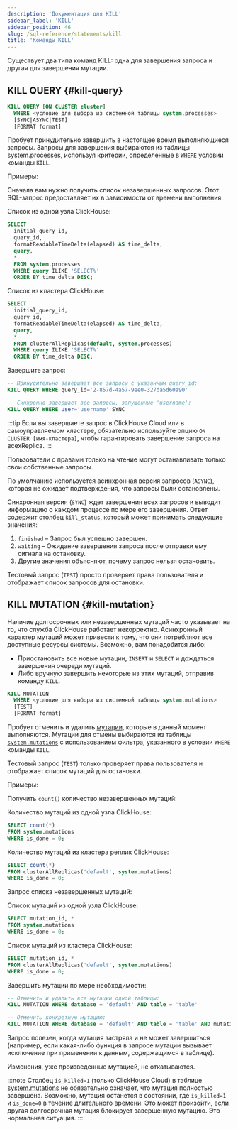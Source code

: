 ```yaml
---
description: 'Документация для KILL'
sidebar_label: 'KILL'
sidebar_position: 46
slug: /sql-reference/statements/kill
title: 'Команды KILL'
---
```


Существует два типа команд KILL: одна для завершения запроса и другая для завершения мутации.

## KILL QUERY {#kill-query}

```sql
KILL QUERY [ON CLUSTER cluster]
  WHERE <условие для выбора из системной таблицы system.processes>
  [SYNC|ASYNC|TEST]
  [FORMAT format]
```

Пробует принудительно завершить в настоящее время выполняющиеся запросы. Запросы для завершения выбираются из таблицы system.processes, используя критерии, определенные в `WHERE` условии команды `KILL`.

Примеры:

Сначала вам нужно получить список незавершенных запросов. Этот SQL-запрос предоставляет их в зависимости от времени выполнения:

Список из одной узла ClickHouse:
```sql
SELECT
  initial_query_id,
  query_id,
  formatReadableTimeDelta(elapsed) AS time_delta,
  query,
  *
  FROM system.processes
  WHERE query ILIKE 'SELECT%'
  ORDER BY time_delta DESC;
```

Список из кластера ClickHouse:
```sql
SELECT
  initial_query_id,
  query_id,
  formatReadableTimeDelta(elapsed) AS time_delta,
  query,
  *
  FROM clusterAllReplicas(default, system.processes)
  WHERE query ILIKE 'SELECT%'
  ORDER BY time_delta DESC;
```

Завершите запрос:
```sql
-- Принудительно завершает все запросы с указанным query_id:
KILL QUERY WHERE query_id='2-857d-4a57-9ee0-327da5d60a90'

-- Синхронно завершает все запросы, запущенные 'username':
KILL QUERY WHERE user='username' SYNC
```

:::tip 
Если вы завершаете запрос в ClickHouse Cloud или в самоуправляемом кластере, обязательно используйте опцию ```ON CLUSTER [имя-кластера]```, чтобы гарантировать завершение запроса на всехReplica.
:::

Пользователи с правами только на чтение могут останавливать только свои собственные запросы.

По умолчанию используется асинхронная версия запросов (`ASYNC`), которая не ожидает подтверждения, что запросы были остановлены.

Синхронная версия (`SYNC`) ждет завершения всех запросов и выводит информацию о каждом процессе по мере его завершения. Ответ содержит столбец `kill_status`, который может принимать следующие значения:

1.  `finished` – Запрос был успешно завершен.
2.  `waiting` – Ожидание завершения запроса после отправки ему сигнала на остановку.
3.  Другие значения объясняют, почему запрос нельзя остановить.

Тестовый запрос (`TEST`) просто проверяет права пользователя и отображает список запросов для остановки.

## KILL MUTATION {#kill-mutation}

Наличие долгосрочных или незавершенных мутаций часто указывает на то, что служба ClickHouse работает некорректно. Асинхронный характер мутаций может привести к тому, что они потребляют все доступные ресурсы системы. Возможно, вам понадобится либо: 

- Приостановить все новые мутации, `INSERT` и `SELECT` и дождаться завершения очереди мутаций.
- Либо вручную завершить некоторые из этих мутаций, отправив команду `KILL`.

```sql
KILL MUTATION
  WHERE <условие для выбора из системной таблицы system.mutations>
  [TEST]
  [FORMAT format]
```

Пробует отменить и удалить [мутации](/sql-reference/statements/alter#mutations), которые в данный момент выполняются. Мутации для отмены выбираются из таблицы [`system.mutations`](/operations/system-tables/mutations) с использованием фильтра, указанного в условии `WHERE` команды `KILL`.

Тестовый запрос (`TEST`) только проверяет права пользователя и отображает список мутаций для остановки.

Примеры:

Получить `count()` количество незавершенных мутаций:

Количество мутаций из одной узла ClickHouse:
```sql
SELECT count(*)
FROM system.mutations
WHERE is_done = 0;
```

Количество мутаций из кластера реплик ClickHouse:
```sql
SELECT count(*)
FROM clusterAllReplicas('default', system.mutations)
WHERE is_done = 0;
```

Запрос списка незавершенных мутаций:

Список мутаций из одной узла ClickHouse:
```sql
SELECT mutation_id, *
FROM system.mutations
WHERE is_done = 0;
```

Список мутаций из кластера ClickHouse:
```sql
SELECT mutation_id, *
FROM clusterAllReplicas('default', system.mutations)
WHERE is_done = 0;
```

Завершить мутации по мере необходимости:
```sql
-- Отменить и удалить все мутации одной таблицы:
KILL MUTATION WHERE database = 'default' AND table = 'table'

-- Отменить конкретную мутацию:
KILL MUTATION WHERE database = 'default' AND table = 'table' AND mutation_id = 'mutation_3.txt'
```

Запрос полезен, когда мутация застряла и не может завершиться (например, если какая-либо функция в запросе мутации вызывает исключение при применении к данным, содержащимся в таблице).

Изменения, уже произведенные мутацией, не откатываются.

:::note 
Столбец `is_killed=1` (только ClickHouse Cloud) в таблице [system.mutations](/operations/system-tables/mutations) не обязательно означает, что мутация полностью завершена. Возможно, мутация останется в состоянии, где `is_killed=1` и `is_done=0` в течение длительного времени. Это может произойти, если другая долгосрочная мутация блокирует завершенную мутацию. Это нормальная ситуация.
:::
